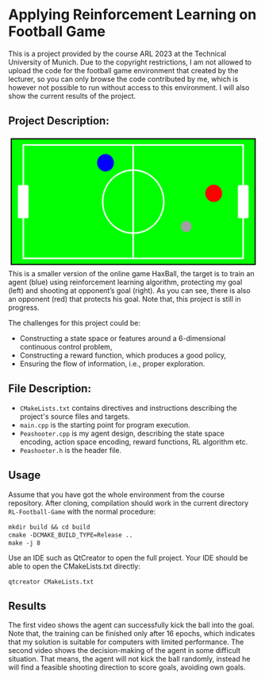 Applying Reinforcement Learning on Football Game
================================================

This is a project provided by the course ARL 2023 at the Technical University of Munich. Due to the copyright restrictions, I am not allowed to upload the code for the football game environment that created by the lecturer, so you can only browse the code contributed by me, which is however not possible to run without access to this environment. I will also show the current results of the project.

Project Description:
--------------------

![avatar](Videos/env.png)
This is a smaller version of the online game HaxBall, the target is to train an agent (blue) using reinforcement learning algorithm, protecting my goal (left) and shooting at opponent’s goal (right). As you can see, there is also an opponent (red) that protects his goal. Note that, this project is still in progress.

The challenges for this project could be:
* Constructing a state space or features around a 6-dimensional continuous control problem,
* Constructing a reward function, which produces a good policy,
* Ensuring the flow of information, i.e., proper exploration.

File Description:
-----------------

* `CMakeLists.txt` contains directives and instructions describing the project's source files and targets.
* `main.cpp` is the starting point for program execution. 
* `Peashooter.cpp` is my agent design, describing the state space encoding, action space encoding, reward functions, RL algorithm etc.
* `Peashooter.h` is the header file.

Usage
-----

Assume that you have got the whole environment from the course repository. After cloning, compilation should work in the current directory `RL-Football-Game` with the normal procedure:

```console
mkdir build && cd build
cmake -DCMAKE_BUILD_TYPE=Release ..
make -j 8
```

Use an IDE such as QtCreator to open the full project. Your IDE should be able to open the CMakeLists.txt directly:

```console
qtcreator CMakeLists.txt
```

Results
-------

The first video shows the agent can successfully kick the ball into the goal. Note that, the training can be finished only after 16 epochs, which indicates that my solution is suitable for computers with limited performance. The second video shows the decision-making of the agent in some difficult situation. That means, the agent will not kick the ball randomly, instead he will find a feasible shooting direction to score goals, avoiding own goals.